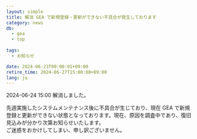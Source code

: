 ```yaml
---
layout: simple
title: 解消 GEA で新規登録・更新ができない不具合が発生しております
category: news
db:
  - gea
  - top
  
tags:
  - お知らせ

date: 2024-06-23T00:00:01+09:00
retire_time: 2024-06-27T15:00:00+09:00
lang: ja
---
```


2024-06-24 15:00 解消しました。

先週実施したシステムメンテナンス後に不具合が生じており、現在 GEA で新規登録と更新ができない状態となっております。現在、原因を調査中であり、復旧見込みが分かり次第お知らせいたします。  
ご迷惑をおかけしてしまい、申し訳ございません。
